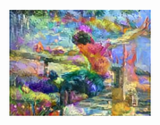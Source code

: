   ![다운로드](https://github.com/alswo040215alswo/reptiles/blob/master/d600149a979359108ecd1692ea4f209a24959f5b.jpg?raw=true)
